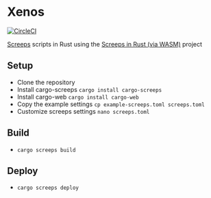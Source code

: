 # Xenos

[![CircleCI](https://circleci.com/gh/snorrwe/xenos/tree/master.svg?style=svg)](https://circleci.com/gh/snorrwe/xenos/tree/master)

[Screeps](https://screeps.com/) scripts in Rust using the [Screeps in Rust (via WASM)](https://github.com/daboross/screeps-in-rust-via-wasm) project

## Setup

- Clone the repository
- Install cargo-screeps `cargo install cargo-screeps`
- Install cargo-web `cargo install cargo-web`
- Copy the example settings `cp example-screeps.toml screeps.toml`
- Customize screeps settings `nano screeps.toml`

## Build

- `cargo screeps build`

## Deploy

- `cargo screeps deploy`
